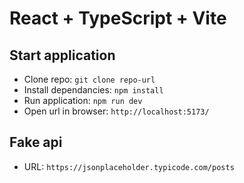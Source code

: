 # React + TypeScript + Vite

## Start application
- Clone repo: ```git clone repo-url```
- Install dependancies: ```npm install```
- Run application: ```npm run dev```
- Open url in browser: ```http://localhost:5173/```

## Fake api
- URL: ```https://jsonplaceholder.typicode.com/posts```